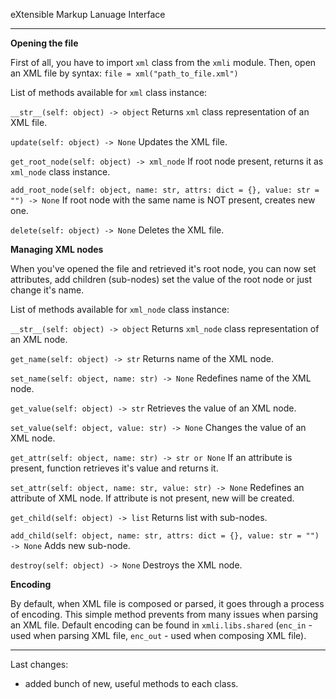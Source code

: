 eXtensible Markup Lanuage Interface

-----------------------------------

**Opening the file**

First of all, you have to import `xml` class from the `xmli` module. Then, open an XML file by syntax: `file = xml("path_to_file.xml")`

List of methods available for `xml` class instance:

`__str__(self: object) -> object`
Returns `xml` class representation of an XML file.

`update(self: object) -> None`
Updates the XML file.

`get_root_node(self: object) -> xml_node`
If root node present, returns it as `xml_node` class instance.

`add_root_node(self: object, name: str, attrs: dict = {}, value: str = "") -> None`
If root node with the same name is NOT present, creates new one.

`delete(self: object) -> None`
Deletes the XML file.

**Managing XML nodes**

When you've opened the file and retrieved it's root node, you can now set attributes, add children (sub-nodes) set the value of the root node or just change it's name.

List of methods available for `xml_node` class instance:

`__str__(self: object) -> object`
Returns `xml_node` class representation of an XML node.

`get_name(self: object) -> str`
Returns name of the XML node.

`set_name(self: object, name: str) -> None`
Redefines name of the XML node.

`get_value(self: object) -> str`
Retrieves the value of an XML node.

`set_value(self: object, value: str) -> None`
Changes the value of an XML node.

`get_attr(self: object, name: str) -> str or None`
If an attribute is present, function retrieves it's value and returns it.

`set_attr(self: object, name: str, value: str) -> None`
Redefines an attribute of XML node. If attribute is not present, new will be created.

`get_child(self: object) -> list`
Returns list with sub-nodes.

`add_child(self: object, name: str, attrs: dict = {}, value: str = "") -> None`
Adds new sub-node.

`destroy(self: object) -> None`
Destroys the XML node.

**Encoding**

By default, when XML file is composed or parsed, it goes through a process of encoding. This simple method prevents from many issues when parsing an XML file. Default encoding can be found in `xmli.libs.shared` (`enc_in` - used when parsing XML file, `enc_out` - used when composing XML file).

---------------------------------------------------------------------------------------------------------------------

Last changes:
* added bunch of new, useful methods to each class.
